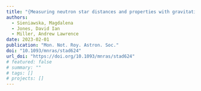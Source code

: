 ```yaml
---
title: "{Measuring neutron star distances and properties with gravitational-wave parallax}"
authors:
  - Sieniawska, Magdalena
  - Jones, David Ian
  - Miller, Andrew Lawrence
date: 2023-02-01
publication: "Mon. Not. Roy. Astron. Soc."
doi: "10.1093/mnras/stad624"
url_doi: "https://doi.org/10.1093/mnras/stad624"
# featured: false
# summary: ""
# tags: []
# projects: []
---
```

